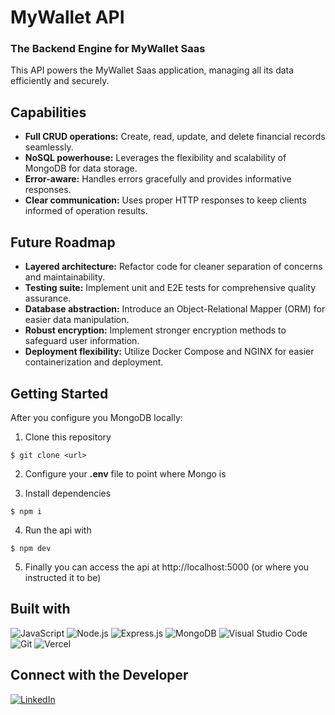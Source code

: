 # MyWallet API

### The Backend Engine for MyWallet Saas

This API powers the MyWallet Saas application, managing all its data efficiently and securely.

## Capabilities

-   **Full CRUD operations:** Create, read, update, and delete financial records seamlessly.
-   **NoSQL powerhouse:** Leverages the flexibility and scalability of MongoDB for data storage.
-   **Error-aware:** Handles errors gracefully and provides informative responses.
-   **Clear communication:** Uses proper HTTP responses to keep clients informed of operation results.

## Future Roadmap

-   **Layered architecture:** Refactor code for cleaner separation of concerns and maintainability.
-   **Testing suite:** Implement unit and E2E tests for comprehensive quality assurance.
-   **Database abstraction:** Introduce an Object-Relational Mapper (ORM) for easier data manipulation.
-   **Robust encryption:** Implement stronger encryption methods to safeguard user information.
-   **Deployment flexibility:** Utilize Docker Compose and NGINX for easier containerization and deployment.

## Getting Started

After you configure you MongoDB locally:

1. Clone this repository

```
$ git clone <url>
```

2. Configure your **.env** file to point where Mongo is
   
4. Install dependencies

```
$ npm i
```

4. Run the api with

```
$ npm dev
```

5. Finally you can access the api at http://localhost:5000 (or where you instructed it to be)

## Built with

![JavaScript](https://img.shields.io/badge/JavaScript-F7DF1E?style=for-the-badge&logo=javascript&logoColor=black)
![Node.js](https://img.shields.io/badge/Node.js-43853D?style=for-the-badge&logo=node.js&logoColor=white)
![Express.js](https://img.shields.io/badge/Express.js-404D59?style=for-the-badge)
![MongoDB](https://img.shields.io/badge/MongoDB-4EA94B?style=for-the-badge&logo=mongodb&logoColor=white)
![Visual Studio Code](https://img.shields.io/badge/Visual_Studio_Code-0078D4?style=for-the-badge&logo=visual%20studio%20code&logoColor=white)
![Git](https://img.shields.io/badge/GIT-E44C30?style=for-the-badge&logo=git&logoColor=white)
![Vercel](https://img.shields.io/badge/Vercel-000000?style=for-the-badge&logo=vercel&logoColor=white)

## Connect with the Developer

[![LinkedIn][linkedin-shield]][linkedin-url]

[linkedin-shield]: https://img.shields.io/badge/LinkedIn-0077B5?style=for-the-badge&logo=linkedin&logoColor=white
[linkedin-url]: https://www.linkedin.com/in/domingosmiguel/
